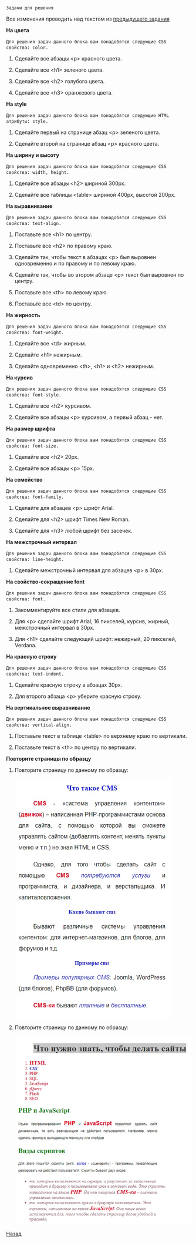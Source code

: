     Задачи для решения
    
Все изменения проводить над текстом из [предыдущего задания](https://github.com/KinShish/learning_task_1/tree/master/4)

**На цвета**

    Для решения задач данного блока вам понадобятся следующие CSS свойства: color.
 
1. Сделайте все абзацы \<p> красного цвета.

2. Сделайте все \<h1> зеленого цвета.

3. Сделайте все \<h2> голубого цвета.

4. Сделайте все \<h3> оранжевого цвета.

**На style**

    Для решения задач данного блока вам понадобятся следующие HTML атрибуты: style.
 
1. Сделайте первый на странице абзац \<p> зеленого цвета.

2. Сделайте второй на странице абзац \<p> красного цвета.

**На ширину и высоту**

    Для решения задач данного блока вам понадобятся следующие CSS свойства: width, height.

1. Сделайте все абзацы \<h2> шириной 300px.

2. Сделайте все таблицы \<table> шириной 400px, высотой 200px.

**На выравнивание**

    Для решения задач данного блока вам понадобятся следующие CSS свойства: text-align.
 
1. Поставьте все \<h1> по центру.

2. Поставьте все \<h2> по правому краю.

3. Сделайте так, чтобы текст в абзацах \<p> был выровнен одновременно и по правому и по левому краю.

4. Сделайте так, чтобы во втором абзаце \<p> текст был выровнен по центру.

5. Поставьте все \<th> по левому краю.

6. Поставьте все \<td> по центру.

**На жирность**

    Для решения задач данного блока вам понадобятся следующие CSS свойства: font-weight.
 
1. Сделайте все \<td> жирным.

2. Сделайте \<h1> нежирным.

3. Сделайте одновременно \<th>, \<h1> и \<h2> нежирным.

**На курсив**

    Для решения задач данного блока вам понадобятся следующие CSS свойства: font-style.
 
1. Сделайте все \<h2> курсивом.

2. Сделайте все абзацы \<p> курсивом, а первый абзац - нет.

**На размер шрифта**

    Для решения задач данного блока вам понадобятся следующие CSS свойства: font-size.
1. Сделайте все \<h2> 20px.

2. Сделайте все абзацы \<p> 15px.

**На семейство**

    Для решения задач данного блока вам понадобятся следующие CSS свойства: font-family.
 
1. Сделайте для абзацев \<p> шрифт Arial.

2. Сделайте для \<h2> шрифт Times New Roman.

3. Сделайте для \<h3> любой шрифт без засечек.

**На межстрочный интервал**

    Для решения задач данного блока вам понадобятся следующие CSS свойства: line-height.
 
1. Сделайте межстрочный интервал для абзацев \<p> в 30px.

**На свойство-сокращение font**

    Для решения задач данного блока вам понадобятся следующие CSS свойства: font.
 
1. Закомментируйте все стили для абзацев.

2. Для \<p> сделайте шрифт Arial, 16 пикселей, курсив, жирный, межстрочный интервал в 30px.

3. Для \<h1> сделайте следующий шрифт: нежирный, 20 пикселей, Verdana.

**На красную строку**

    Для решения задач данного блока вам понадобятся следующие CSS свойства: text-indent.

1. Сделайте красную строку в абзацах 30px.

2. Для второго абзаца \<p> уберите красную строку.

**На вертикальное выравнивание**

    Для решения задач данного блока вам понадобятся следующие CSS свойства: vertical-align.
 
1. Поставьте текст в таблице \<table> по верхнему краю по вертикали.

2. Поставьте текст в \<th> по центру по вертикали.

**Повторите страницы по образцу**
 
1. Повторите страницу по данному по образцу:

   ![Повторите страницу по данному по образцу](img/2.jpg)

2. Повторите страницу по данному по образцу:

   ![Повторите страницу по данному по образцу](img/3.jpg)        
   
[Назад](https://github.com/KinShish/learning_task_1/tree/master/4)    